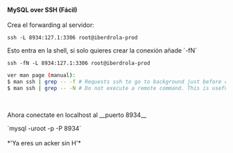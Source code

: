 #### MySQL over SSH (Fácil)
Crea el forwarding al servidor:

`ssh -L 8934:127.1:3306 root@iberdrola-prod`

<p>Esto entra en la shell, si solo quieres crear la conexión añade `-fN`</p> <!-- .element: class="fragment fade-left" -->

`ssh -fN -L 8934:127.1:3306 root@iberdrola-prod` <!-- .element: class="fragment fade-left" -->
```bash
ver man page (manual):
$ man ssh | grep -- -f # Requests ssh to go to background just before command execution...
$ man ssh | grep -- -N # Do not execute a remote command. This is useful for just forwarding ports...
```
<!-- .element: class="fragment fade-left" -->

<br>
<p>Ahora conectate en localhost al __puerto 8934__</p>  <!-- .element: class="fragment fade-right" -->

<div>
`mysql -uroot -p -P 8934`
</div>  <!-- .element: class="fragment fade-right" -->

<br>
*'Ya eres un acker sin H'*

